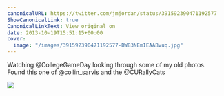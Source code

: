 ```yaml
---
canonicalURL: https://twitter.com/jmjordan/status/391592390471192577
ShowCanonicalLink: true
CanonicalLinkText: View original on
date: 2013-10-19T15:51:15+00:00
cover:
  image: "/images/391592390471192577-BW83NEmIEAABvuq.jpg"
---
```

Watching @CollegeGameDay looking through some of my old photos. Found this one of @collin_sarvis and the @CURallyCats 

![](/images/391592390471192577-BW83NEmIEAABvuq.jpg)